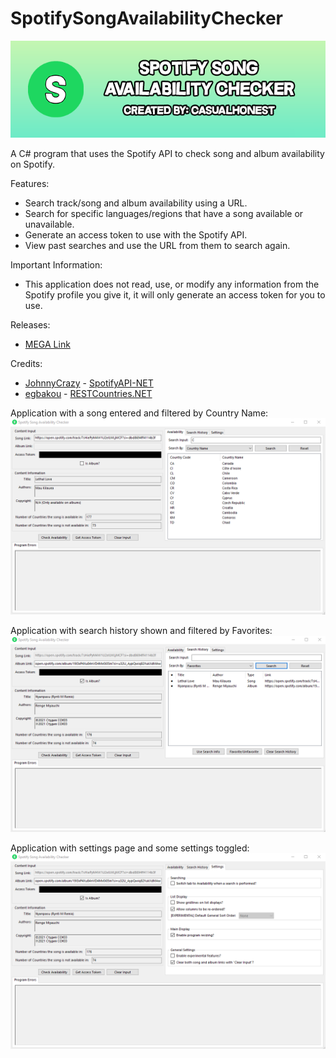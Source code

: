 # SpotifySongAvailabilityChecker
![image](./images/SSAC_Banner.png)

A C# program that uses the Spotify API to check song and album availability on Spotify.

Features:
- Search track/song and album availability using a URL.
- Search for specific languages/regions that have a song available or unavailable.
- Generate an access token to use with the Spotify API.
- View past searches and use the URL from them to search again.

Important Information:
- This application does not read, use, or modify any information from the Spotify profile you give it, it will only generate an access token for you to use.

Releases:
- [MEGA Link](https://mega.nz/folder/rfwmHRbK#xDXRs8WSEfs2wKTWczSAJQ)

Credits:
- [JohnnyCrazy](https://github.com/JohnnyCrazy) - [SpotifyAPI-NET](https://github.com/JohnnyCrazy/SpotifyAPI-NET)
- [egbakou](https://github.com/egbakou) - [RESTCountries.NET](https://github.com/egbakou/RESTCountries.NET)

Application with a song entered and filtered by Country Name:
![image](./images/Application1.png)

Application with search history shown and filtered by Favorites:
![image](./images/Application2.png)

Application with settings page and some settings toggled:
![image](./images/Application3.png)
